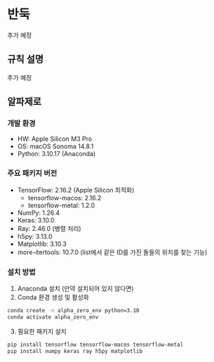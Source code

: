 # 반둑

추가 예정

## 규칙 설명

추가 예정

## 알파제로

### 개발 환경

- HW: Apple Silicon M3 Pro
- OS: macOS Sonoma 14.8.1
- Python: 3.10.17 (Anaconda)

### 주요 패키지 버전

- TensorFlow: 2.16.2 (Apple Silicon 최적화)
  - tensorflow-macos: 2.16.2
  - tensorflow-metal: 1.2.0
- NumPy: 1.26.4
- Keras: 3.10.0
- Ray: 2.46.0 (병렬 처리)
- h5py: 3.13.0
- Matplotlib: 3.10.3
- more-itertools: 10.7.0 (list에서 같은 ID를 가진 돌들의 위치를 찾는 기능)

### 설치 방법

1. Anaconda 설치 (만약 설치되어 있지 않다면)
2. Conda 환경 생성 및 활성화

```bash
conda create -n alpha_zero_env python=3.10
conda activate alpha_zero_env
```

3. 필요한 패키지 설치

```bash
pip install tensorflow tensorflow-macos tensorflow-metal
pip install numpy keras ray h5py matplotlib
```
